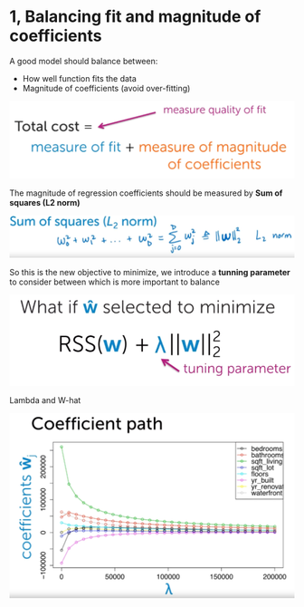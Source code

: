 # 1, Balancing fit and magnitude of coefficients
A good model should balance between:
- How well function fits the data
- Magnitude of coefficients (avoid over-fitting)

![good-model](good-model.png)

The magnitude of regression coefficients should be measured by **Sum of squares (L2 norm)**

![L2-norm](L2-norm.png)

So this is the new objective to minimize, we introduce a **tunning parameter** to consider between which is more important to balance

![balancing](balancing.png)

Lambda and W-hat

![coeffients-path](coeffients-path.png)